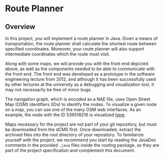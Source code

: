 # Route Planner

## Overview
In this project, you will implement a route planner in Java. Given a means of transportation, the route planner shall calculate the shortest route between specified coordinates. Moreover, your route planner will also support intermediate coordinates which the route must visit.

Along with some maps, we will provide you with the front end depicted above, as well as the components needed to be able to communicate with the front end. The front end was developed as a prototype in the software engineering lecture from 2012, and although it has been successfully used by other lectures at the university as a debugging and visualization tool, it may not necessarily be free of minor bugs.

The navigation graph, which is encoded as a NAE file, uses Open Street Map (OSM) identifiers (IDs) to identify the nodes. To visualize a given node on a map, you can use one of the many OSM web interfaces. As an example, the node with the ID 539518216 is visualized [here](http://www.openstreetmap.org/node/539518216).

Maps necessary for the project are not part of your git repository, but must be downloaded from the dCMS first. Once downloaded, extract the archived files into the root directory of your repository. To familiarize yourself with the project, we recommend you start by reading the JavaDoc comments in the provided `.java` files inside the routing package, as they are part of the project specification and complement this document.



